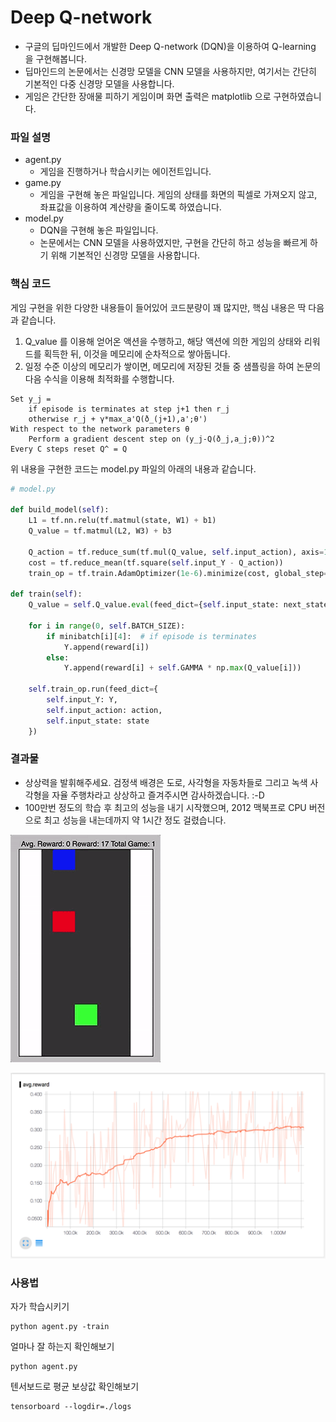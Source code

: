 # Deep Q-network

- 구글의 딥마인드에서 개발한 Deep Q-network (DQN)을 이용하여 Q-learning 을 구현해봅니다.
- 딥마인드의 논문에서는 신경망 모델을 CNN 모델을 사용하지만, 여기서는 간단히 기본적인 다중 신경망 모델을 사용합니다.
- 게임은 간단한 장애물 피하기 게임이며 화면 출력은 matplotlib 으로 구현하였습니다.

### 파일 설명

- agent.py
  - 게임을 진행하거나 학습시키는 에이전트입니다.
- game.py
  - 게임을 구현해 놓은 파일입니다. 게임의 상태를 화면의 픽셀로 가져오지 않고, 좌표값을 이용하여 계산량을 줄이도록 하였습니다.
- model.py
  - DQN을 구현해 놓은 파일입니다.
  - 논문에서는 CNN 모델을 사용하였지만, 구현을 간단히 하고 성능을 빠르게 하기 위해 기본적인 신경망 모델을 사용합니다.

### 핵심 코드

게임 구현을 위한 다양한 내용들이 들어있어 코드분량이 꽤 많지만, 핵심 내용은 딱 다음과 같습니다.

1. Q_value 를 이용해 얻어온 액션을 수행하고, 해당 액션에 의한 게임의 상태와 리워드를 획득한 뒤, 이것을 메모리에 순차적으로 쌓아둡니다.
2. 일정 수준 이상의 메모리가 쌓이면, 메모리에 저장된 것들 중 샘플링을 하여 논문의 다음 수식을 이용해 최적화를 수행합니다.

```
Set y_j =
    if episode is terminates at step j+1 then r_j
    otherwise r_j + γ*max_a'Q(ð_(j+1),a';θ')
With respect to the network parameters θ
    Perform a gradient descent step on (y_j-Q(ð_j,a_j;θ))^2
Every C steps reset Q^ = Q
```

위 내용을 구현한 코드는 model.py 파일의 아래의 내용과 같습니다.

```python
# model.py

def build_model(self):
    L1 = tf.nn.relu(tf.matmul(state, W1) + b1)
    Q_value = tf.matmul(L2, W3) + b3

    Q_action = tf.reduce_sum(tf.mul(Q_value, self.input_action), axis=1)
    cost = tf.reduce_mean(tf.square(self.input_Y - Q_action))
    train_op = tf.train.AdamOptimizer(1e-6).minimize(cost, global_step=self.global_step)

def train(self):
    Q_value = self.Q_value.eval(feed_dict={self.input_state: next_state})

    for i in range(0, self.BATCH_SIZE):
        if minibatch[i][4]:  # if episode is terminates
            Y.append(reward[i])
        else:
            Y.append(reward[i] + self.GAMMA * np.max(Q_value[i]))

    self.train_op.run(feed_dict={
        self.input_Y: Y,
        self.input_action: action,
        self.input_state: state
    })
```

### 결과물

- 상상력을 발휘해주세요. 검정색 배경은 도로, 사각형을 자동차들로 그리고 녹색 사각형을 자율 주행차라고 상상하고 즐겨주시면 감사하겠습니다. :-D
- 100만번 정도의 학습 후 최고의 성능을 내기 시작했으며, 2012 맥북프로 CPU 버전으로 최고 성능을 내는데까지 약 1시간 정도 걸렸습니다.

![게임](screenshot_game.gif)

![텐서보드](screenshot_tensorboard.png)

### 사용법

자가 학습시키기

```
python agent.py -train
```

얼마나 잘 하는지 확인해보기

```
python agent.py
```

텐서보드로 평균 보상값 확인해보기

```
tensorboard --logdir=./logs
```
